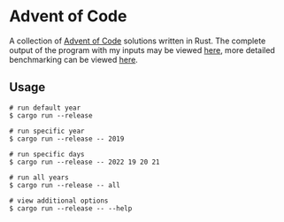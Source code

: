 # Advent of Code

A collection of [Advent of Code](https://adventofcode.com) solutions written in Rust. The complete output of the program with my inputs may be viewed [here](https://nickmass.github.io/advent-of-code/results.txt), more detailed benchmarking can be viewed [here](https://nickmass.github.io/advent-of-code/report/).

## Usage

``` shell
# run default year
$ cargo run --release

# run specific year
$ cargo run --release -- 2019

# run specific days
$ cargo run --release -- 2022 19 20 21

# run all years
$ cargo run --release -- all

# view additional options
$ cargo run --release -- --help
```
